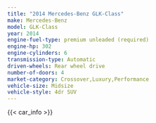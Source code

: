 ```yaml
---
title: "2014 Mercedes-Benz GLK-Class"
make: Mercedes-Benz
model: GLK-Class
year: 2014
engine-fuel-type: premium unleaded (required)
engine-hp: 302
engine-cylinders: 6
transmission-type: Automatic
driven-wheels: Rear wheel drive
number-of-doors: 4
market-category: Crossover,Luxury,Performance
vehicle-size: Midsize
vehicle-style: 4dr SUV
---
```


{{< car_info >}}
